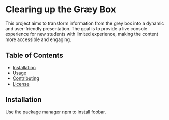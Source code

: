 # Clearing up the Græy Box

This project aims to transform information from the grey box into
a dynamic and user-friendly presentation. The goal is to provide a
live console experience for new students with limited experience,
making the content more accessible and engaging.

## Table of Contents

- [Installation](#installation)
- [Usage](#usage)
- [Contributing](#contributing)
- [License](#license)

## Installation

Use the package manager [npm](https://www.npmjs.com/) to install foobar.
